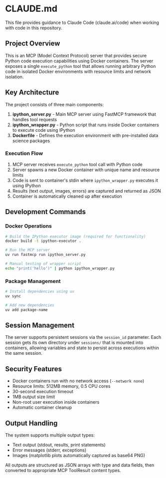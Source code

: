 # CLAUDE.md

This file provides guidance to Claude Code (claude.ai/code) when working with code in this repository.

## Project Overview

This is an MCP (Model Context Protocol) server that provides secure Python code execution capabilities using Docker containers. The server exposes a single `execute_python` tool that allows running arbitrary Python code in isolated Docker environments with resource limits and network isolation.

## Key Architecture

The project consists of three main components:

1. **ipython_server.py** - Main MCP server using FastMCP framework that handles tool requests
2. **ipython_wrapper.py** - Python script that runs inside Docker containers to execute code using IPython
3. **Dockerfile** - Defines the execution environment with pre-installed data science packages

### Execution Flow

1. MCP server receives `execute_python` tool call with Python code
2. Server spawns a new Docker container with unique name and resource limits
3. Code is sent to container's stdin where `ipython_wrapper.py` executes it using IPython
4. Results (text output, images, errors) are captured and returned as JSON
5. Container is automatically cleaned up after execution

## Development Commands

### Docker Operations
```bash
# Build the IPython executor image (required for functionality)
docker build -t ipython-executor .

# Run the MCP server
uv run fastmcp run ipython_server.py

# Manual testing of wrapper script
echo "print('hello')" | python ipython_wrapper.py
```

### Package Management
```bash
# Install dependencies using uv
uv sync

# Add new dependencies
uv add package-name
```

## Session Management

The server supports persistent sessions via the `session_id` parameter. Each session gets its own directory under `sessions/` that is mounted into containers, allowing variables and state to persist across executions within the same session.

## Security Features

- Docker containers run with no network access (`--network none`)
- Resource limits: 512MB memory, 0.5 CPU cores
- 30-second execution timeout
- 1MB output size limit
- Non-root user execution inside containers
- Automatic container cleanup

## Output Handling

The system supports multiple output types:
- Text output (stdout, results, print statements)
- Error messages (stderr, exceptions)
- Images (matplotlib plots automatically captured as base64 PNG)

All outputs are structured as JSON arrays with type and data fields, then converted to appropriate MCP ToolResult content types.
